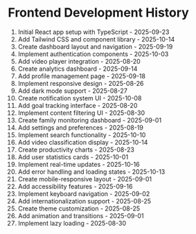 # Frontend Development History

1. Initial React app setup with TypeScript - 2025-09-23
2. Add Tailwind CSS and component library - 2025-10-14
3. Create dashboard layout and navigation - 2025-09-19
4. Implement authentication components - 2025-10-03
5. Add video player integration - 2025-08-20
6. Create analytics dashboard - 2025-09-14
7. Add profile management page - 2025-09-18
8. Implement responsive design - 2025-08-26
9. Add dark mode support - 2025-08-27
10. Create notification system UI - 2025-10-08
11. Add goal tracking interface - 2025-08-20
12. Implement content filtering UI - 2025-08-30
13. Create family monitoring dashboard - 2025-09-01
14. Add settings and preferences - 2025-08-19
15. Implement search functionality - 2025-10-10
16. Add video classification display - 2025-10-14
17. Create productivity charts - 2025-08-23
18. Add user statistics cards - 2025-10-01
19. Implement real-time updates - 2025-10-16
20. Add error handling and loading states - 2025-10-13
21. Create mobile-responsive layout - 2025-09-01
22. Add accessibility features - 2025-09-16
23. Implement keyboard navigation - 2025-09-02
24. Add internationalization support - 2025-08-25
25. Create theme customization - 2025-08-25
26. Add animation and transitions - 2025-09-01
27. Implement lazy loading - 2025-08-30
